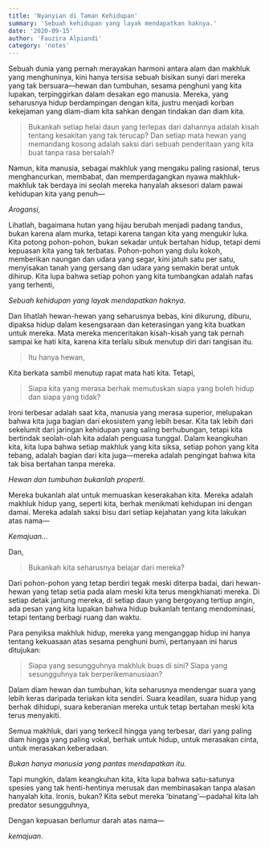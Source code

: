 ```yaml
---
title: 'Nyanyian di Taman Kehidupan'
summary: 'Sebuah kehidupan yang layak mendapatkan haknya.'
date: '2020-09-15'
author: 'Fauzira Alpiandi'
category: 'notes'
---
```


Sebuah dunia yang pernah merayakan harmoni antara alam dan makhluk yang menghuninya, kini hanya tersisa sebuah bisikan sunyi dari mereka yang tak bersuara—hewan dan tumbuhan, sesama penghuni yang kita lupakan, terpinggirkan dalam desakan ego manusia. Mereka, yang seharusnya hidup berdampingan dengan kita, justru menjadi korban kekejaman yang diam-diam kita sahkan dengan tindakan dan diam kita.

> Bukankah setiap helai daun yang terlepas dari dahannya adalah kisah tentang kesakitan yang tak terucap? Dan setiap mata hewan yang memandang kosong adalah saksi dari sebuah penderitaan yang kita buat tanpa rasa bersalah?

Namun, kita manusia, sebagai makhluk yang mengaku paling rasional, terus menghancurkan, membabat, dan memperdagangkan nyawa makhluk-makhluk tak berdaya ini seolah mereka hanyalah aksesori dalam pawai kehidupan kita yang penuh—

*Arogansi,*

Lihatlah, bagaimana hutan yang hijau berubah menjadi padang tandus, bukan karena alam murka, tetapi karena tangan kita yang mengukir luka. Kita potong pohon-pohon, bukan sekadar untuk bertahan hidup, tetapi demi kepuasan kita yang tak terbatas. Pohon-pohon yang dulu kokoh, memberikan naungan dan udara yang segar, kini jatuh satu per satu, menyisakan tanah yang gersang dan udara yang semakin berat untuk dihirup. Kita lupa bahwa setiap pohon yang kita tumbangkan adalah nafas yang terhenti,

*Sebuah kehidupan yang layak mendapatkan haknya.*

Dan lihatlah hewan-hewan yang seharusnya bebas, kini dikurung, diburu, dipaksa hidup dalam kesengsaraan dan keterasingan yang kita buatkan untuk mereka. Mata mereka menceritakan kisah-kisah yang tak pernah sampai ke hati kita, karena kita terlalu sibuk menutup diri dari tangisan itu.

> Itu hanya hewan,

Kita berkata sambil menutup rapat mata hati kita. Tetapi,

> Siapa kita yang merasa berhak memutuskan siapa yang boleh hidup dan siapa yang tidak?

Ironi terbesar adalah saat kita, manusia yang merasa superior, melupakan bahwa kita juga bagian dari ekosistem yang lebih besar. Kita tak lebih dari sekelumit dari jaringan kehidupan yang saling berhubungan, tetapi kita bertindak seolah-olah kita adalah penguasa tunggal. Dalam keangkuhan kita, kita lupa bahwa setiap makhluk yang kita siksa, setiap pohon yang kita tebang, adalah bagian dari kita juga—mereka adalah pengingat bahwa kita tak bisa bertahan tanpa mereka. 

*Hewan dan tumbuhan bukanlah properti.*

Mereka bukanlah alat untuk memuaskan keserakahan kita. Mereka adalah makhluk hidup yang, seperti kita, berhak menikmati kehidupan ini dengan damai. Mereka adalah saksi bisu dari setiap kejahatan yang kita lakukan atas nama—

*Kemajuan...*

Dan,

> Bukankah kita seharusnya belajar dari mereka?

Dari pohon-pohon yang tetap berdiri tegak meski diterpa badai, dari hewan-hewan yang tetap setia pada alam meski kita terus mengkhianati mereka. Di setiap detak jantung mereka, di setiap daun yang bergoyang tertiup angin, ada pesan yang kita lupakan bahwa hidup bukanlah tentang mendominasi, tetapi tentang berbagi ruang dan waktu.

Para penyiksa makhluk hidup, mereka yang menganggap hidup ini hanya tentang kekuasaan atas sesama penghuni bumi, pertanyaan ini harus ditujukan:

> Siapa yang sesungguhnya makhluk buas di sini? Siapa yang sesungguhnya tak berperikemanusiaan?

Dalam diam hewan dan tumbuhan, kita seharusnya mendengar suara yang lebih keras daripada teriakan kita sendiri. Suara keadilan, suara hidup yang berhak dihidupi, suara keberanian mereka untuk tetap bertahan meski kita terus menyakiti.

Semua makhluk, dari yang terkecil hingga yang terbesar, dari yang paling diam hingga yang paling vokal, berhak untuk hidup, untuk merasakan cinta, untuk merasakan keberadaan.

*Bukan hanya manusia yang pantas mendapatkan itu.*

Tapi mungkin, dalam keangkuhan kita, kita lupa bahwa satu-satunya spesies yang tak henti-hentinya merusak dan membinasakan tanpa alasan hanyalah kita. Ironis, bukan? Kita sebut mereka 'binatang'—padahal kita lah predator sesungguhnya,

Dengan kepuasan berlumur darah atas nama—

*kemajuan*.
